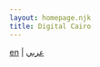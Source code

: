 ```yaml
---
layout: homepage.njk
title: Digital Cairo
---
```

[<span class="no-underline">en</span>](en/) | [<span class="no-underline">عربي</span>](ar/)
